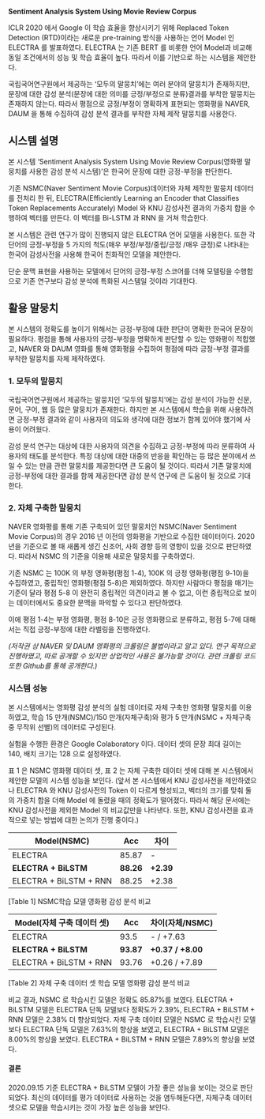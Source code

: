 **Sentiment Analysis System Using Movie Review Corpus**

ICLR 2020 에서 Google 이 학습 효율을 향상시키기 위해 Replaced Token Detection (RTD)이라는 새로운 pre-training 방식을 사용하는 언어 Model 인 ELECTRA 를 발표하였다. ELECTRA 는 기존 BERT 를 비롯한 언어 Model과 비교해 동일 조건에서의 성능 및 학습 효율이 높다. 따라서 이를 기반으로 하는 시스템을 제안한다.

국립국어연구원에서 제공하는 ‘모두의 말뭉치’에는 여러 분야의 말뭉치가 존재하지만, 문장에 대한 감성 분석(문장에 대한 의미를 긍정/부정으로 분류)결과를 부착한 말뭉치는 존재하지 않는다. 따라서 평점으로 긍정/부정이 명확하게 표현되는 영화평을 NAVER, DAUM 을 통해 수집하여 감성 분석 결과를 부착한 자체 제작 말뭉치를 사용한다.



## **시스템 설명**

본 시스템 ‘Sentiment Analysis System Using Movie Review Corpus(영화평 말뭉치를 사용한 감성 분석 시스템)’은 한국어 문장에 대한 긍정-부정을 판단한다.

기존 NSMC(Naver Sentiment Movie Corpus)데이터와 자체 제작한 말뭉치 데이터를 전처리 한 뒤, ELECTRA(Efficiently Learning an Encoder that Classifies Token Replacements Accurately) Model 와 KNU 감성사전 결과의 가중치 합을 수행하여 벡터를 만든다. 이 벡터를 Bi-LSTM 과 RNN 을 거쳐 학습한다.

본 시스템은 관련 연구가 많이 진행되지 않은 ELECTRA 언어 모델을 사용한다. 또한 각 단어의 긍정-부정을 5 가지의 척도(매우 부정/부정/중립/긍정 /매우 긍정)로 나타내는 한국어 감성사전을 사용해 한국어 친화적인 모델을 제안한다.

단순 문맥 표현을 사용하는 모델에서 단어의 긍정-부정 스코어를 더해 모델링을 수행함으로 기존 연구보다 감성 분석에 특화된 시스템일 것이라 기대한다.



## **활용 말뭉치**

본 시스템의 정확도를 높이기 위해서는 긍정-부정에 대한 판단이 명확한 한국어 문장이 필요하다. 평점을 통해 사용자의 긍정-부정을 명확하게 판단할 수 있는 영화평이 적합했고, NAVER 와 DAUM 영화를 통해 영화평을 수집하여 평점에 따라 긍정-부정 결과를 부착한 말뭉치를 자체 제작하였다.

### **1. 모두의 말뭉치**

국립국어연구원에서 제공하는 말뭉치인 ‘모두의 말뭉치’에는 감성 분석이 가능한 신문, 문어, 구어, 웹 등 많은 말뭉치가 존재한다. 하지만 본 시스템에서 학습을 위해 사용하려면 긍정-부정 결과와 같이 사용자의 의도와 생각에 대한 정보가 함께 있어야 했기에 사용이 어려웠다.

감성 분석 연구는 대상에 대한 사용자의 의견을 수집하고 긍정-부정에 따라 분류하여 사용자의 태도를 분석한다. 특정 대상에 대한 대중의 반응을 확인하는 등 많은 분야에서 쓰일 수 있는 만큼 관련 말뭉치를 제공한다면 큰 도움이 될 것이다. 따라서 기존 말뭉치에 긍정-부정에 대한 결과를 함께 제공한다면 감성 분석 연구에 큰 도움이 될 것으로 기대한다.

### **2. 자체 구축한 말뭉치**

NAVER 영화평를 통해 기존 구축되어 있던 말뭉치인 NSMC(Naver Sentiment Movie Corpus)의 경우 2016 년 이전의 영화평을 기반으로 수집한 데이터이다. 2020 년을 기준으로 볼 때 새롭게 생긴 신조어, 사회 경향 등의 영향이 있을 것으로 판단하였다. 따라서 NSMC 의 기준을 이용해 새로운 말뭉치를 구축하였다.

기존 NSMC 는 100K 의 부정 영화평(평점 1-4), 100K 의 긍정 영화평(평점 9-10)을 수집하였고, 중립적인 영화평(평점 5-8)은 제외하였다. 하지만 사람마다 평점을 매기는 기준이 달라 평점 5-8 이 완전히 중립적인 의견이라고 볼 수 없고, 이런 중립적으로 보이는 데이터에서도 중요한 문맥을 파악할 수 있다고 판단하였다.

이에 평점 1-4는 부정 영화평, 평점 8-10은 긍정 영화평으로 분류하고, 평점 5-7에 대해서는 직접 긍정-부정에 대한 라벨링을 진행하였다.

*(저작권 상 NAVER 및 DAUM 영화평의 크롤링은 불법이라고 알고 있다. 연구 목적으로 진행하였고, 따로 공개할 수 있지만 상업적인 사용은 불가능할 것이다. 관련 크롤링 코드 또한 Github를 통해 공개한다.)*



### 시스템 성능

본 시스템에서는 영화평 감성 분석의 실험 데이터로 자체 구축한 영화평 말뭉치를 이용하였고, 학습 15 만개(NSMC)/150 만개(자체구축)와 평가 5 만개(NSMC + 자체구축 중 무작위 선별)의 데이터로 구성된다.

실험을 수행한 환경은 Google Colaboratory 이다. 데이터 셋의 문장 최대 길이는 140, 배치 크기는 128 으로 설정하였다.



표 1 은 NSMC 영화평 데이터 셋, 표 2 는 자체 구축한 데이터 셋에 대해 본 시스템에서 제안한 모델의 시스템 성능을 보인다.
 (앞서 본 시스템에서 KNU 감성사전을 제안하였으나 ELECTRA 와 KNU 감성사전의 Token 이 다르게 형성되고, 벡터의 크기를 맞춰 둘의 가중치 합을 더해 Model 에 돌렸을 때의 정확도가 떨어졌다. 따라서 해당 문서에는 KNU 감성사전을 제외한 Model 의 비교값만을 나타낸다. 또한, KNU 감성사전을 효과적으로 넣는 방법에 대한 논의가 진행 중이다.)

| Model(NSMC)            | Acc       | 차이      |
| ---------------------- | --------- | --------- |
| ELECTRA                | 85.87     | -         |
| **ELECTRA + BiLSTM**   | **88.26** | **+2.39** |
| ELECTRA + BiLSTM + RNN | 88.25     | +2.38     |

[Table 1] NSMC학습 모델 영화평 감성 분석 비교



| Model(자체 구축 데이터 셋) | Acc       | 차이(자체/NSMC)   |
| -------------------------- | --------- | ----------------- |
| ELECTRA                    | 93.5      | - / +7.63         |
| **ELECTRA + BiLSTM**       | **93.87** | **+0.37 / +8.00** |
| ELECTRA + BiLSTM + RNN     | 93.76     | +0.26 / +7.89     |

[Table 2] 자체 구축 데이터 셋 학습 모델 영화평 감성 분석 비교

비교 결과, NSMC 로 학습시킨 모델은 정확도 85.87%를 보였다. ELECTRA + BiLSTM 모델은 ELECTRA 단독 모델보다 정확도가 2.39%, ELECTRA + BiLSTM + RNN 모델은 2.38% 더 향상되었다. 자체 구축 데이터 모델은 NSMC 로 학습시킨 모델보다 ELECTRA 단독 모델은 7.63%의 향상을 보였고, ELECTRA + BiLSTM 모델은 8.00%의 향상을 보였다. ELECTRA + BiLSTM + RNN 모델은 7.89%의 향상을 보였다.

#### 결론

2020.09.15 기준 ELECTRA + BiLSTM 모델이 가장 좋은 성능을 보이는 것으로 판단되었다. 최신의 데이터를 평가 데이터로 사용하는 것을 염두해둔다면, 자체구축 데이터 셋으로 모델을 학습시키는 것이 가장 높은 성능을 보인다.

